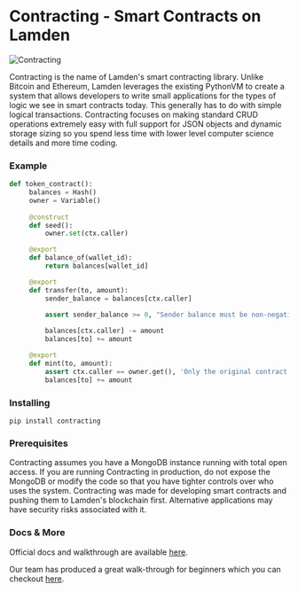 # Contracting - Smart Contracts on Lamden
![Contracting](img/title.png)

Contracting is the name of Lamden's smart contracting library. Unlike Bitcoin and Ethereum, Lamden leverages the existing PythonVM to create a system that allows developers to write small applications for the  types of logic we see in smart contracts today. This generally has to do with simple logical transactions. Contracting focuses on making standard CRUD operations extremely easy with full support for JSON objects and dynamic storage sizing so you spend less time with lower level computer science details and more time coding.

### Example
```python
def token_contract():
     balances = Hash()
     owner = Variable()
     
     @construct
     def seed():
         owner.set(ctx.caller)

     @export
     def balance_of(wallet_id):
         return balances[wallet_id]

     @export
     def transfer(to, amount):    
         sender_balance = balances[ctx.caller]

         assert sender_balance >= 0, "Sender balance must be non-negative!!!"
         
         balances[ctx.caller] -= amount
         balances[to] += amount

     @export
     def mint(to, amount):
         assert ctx.caller == owner.get(), 'Only the original contract author can mint!'
         balances[to] += amount

```

### Installing

`pip install contracting`


### Prerequisites
Contracting assumes you have a MongoDB instance running with total open access. If you are running Contracting in production, do not expose the MongoDB or modify the code so that you have tighter controls over who uses the system. Contracting was made for developing smart contracts and pushing them to Lamden's blockchain first. Alternative applications may have security risks associated with it.

### Docs & More
Official docs and walkthrough are available [here](http://contracting.lamden.io).

Our team has produced a great walk-through for beginners which you can checkout [here](https://blog.lamden.io/smart-contracting-with-python-2af233620dca?gi=308f31362a75).